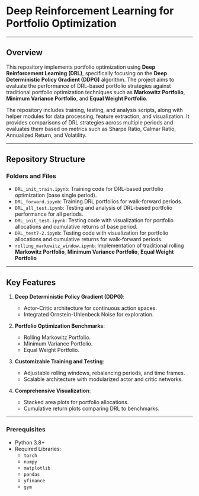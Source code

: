 # Deep Reinforcement Learning for Portfolio Optimization

---

## Overview
This repository implements portfolio optimization using **Deep Reinforcement Learning (DRL)**, specifically focusing on the **Deep Deterministic Policy Gradient (DDPG)** algorithm. The project aims to evaluate the performance of DRL-based portfolio strategies against traditional portfolio optimization techniques such as **Markowitz Portfolio**, **Minimum Variance Portfolio**, and **Equal Weight Portfolio**.

The repository includes training, testing, and analysis scripts, along with helper modules for data processing, feature extraction, and visualization. It provides comparisons of DRL strategies across multiple periods and evaluates them based on metrics such as Sharpe Ratio, Calmar Ratio, Annualized Return, and Volatility.

---

## Repository Structure

### Folders and Files
- `DRL_init_train.ipynb`: Training code for DRL-based portfolio optimization (base single period).
- `DRL_forward.ipynb`: Training DRL portfolios for walk-forward periods.
- `DRL_all_test.ipynb`: Testing and analysis of DRL-based portfolio performance for all periods.
- `DRL_init_test.ipynb`: Testing code with visualization for portfolio allocations and cumulative returns of base period.
- `DRL_test7-2.ipynb`: Testing code with visualization for portfolio allocations and cumulative returns for walk-forward periods.
- `rolling_markowitz_window.ipynb`: Implementation of traditional rolling **Markowitz Portfolio**, **Minimum Variance Portfolio**, **Equal Weight Portfolio**

---

## Key Features
1. **Deep Deterministic Policy Gradient (DDPG)**:
   - Actor-Critic architecture for continuous action spaces.
   - Integrated Ornstein-Uhlenbeck Noise for exploration.

2. **Portfolio Optimization Benchmarks**:
   - Rolling Markowitz Portfolio.
   - Minimum Variance Portfolio.
   - Equal Weight Portfolio.

3. **Customizable Training and Testing**:
   - Adjustable rolling windows, rebalancing periods, and time frames.
   - Scalable architecture with modularized actor and critic networks.

4. **Comprehensive Visualization**:
   - Stacked area plots for portfolio allocations.
   - Cumulative return plots comparing DRL to benchmarks.

---

### Prerequisites
- Python 3.8+
- Required Libraries:
  - `torch`
  - `numpy`
  - `matplotlib`
  - `pandas`
  - `yfinance`
  - `gym`
